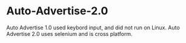 # Auto-Advertise-2.0
Auto Advertise 1.0 used keybord input, and did not run on Linux. Auto Advertise 2.0 uses selenium and is cross platform.
